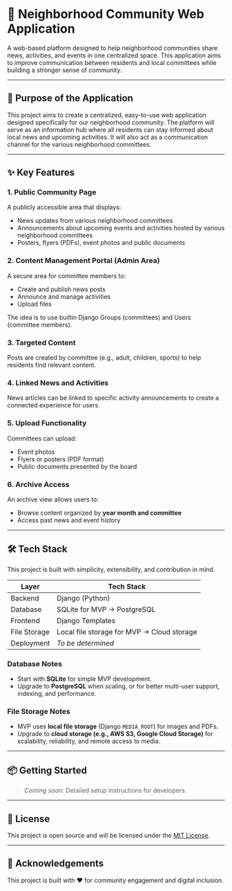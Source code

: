 # 🏡 Neighborhood Community Web Application

A web-based platform designed to help neighborhood communities share news, activities, and events in one centralized space. This application aims to improve communication between residents and local committees while building a stronger sense of community.

---

## 📌 Purpose of the Application

This project aims to create a centralized, easy-to-use web application designed specifically for our neighborhood community. The platform will serve as an information hub where all residents can stay informed about local news and upcoming activities. It will also act as a communication channel for the various neighborhood committees.

---

## ✨ Key Features

### 1. Public Community Page
A publicly accessible area that displays:
- News updates from various neighborhood committees
- Announcements about upcoming events and activities hosted by various neighborhood committees
- Posters, flyers (PDFs), event photos and public documents

### 2. Content Management Portal (Admin Area)
A secure area for committee members to:
- Create and publish news posts
- Announce and manage activities
- Upload files

The idea is to use builtin Django Groups (committees) and Users (committee members).

### 3. Targeted Content
Posts are created by committee (e.g., adult, children, sports) to help residents find relevant content.

### 4. Linked News and Activities
News articles can be linked to specific activity announcements to create a connected experience for users.

### 5. Upload Functionality
Committees can upload:
- Event photos
- Flyers or posters (PDF format)
- Public documents presented by the board

### 6. Archive Access
An archive view allows users to:
- Browse content organized by **year month and committee**
- Access past news and event history

---

## 🛠️ Tech Stack

This project is built with simplicity, extensibility, and contribution in mind.

| Layer        | Tech Stack                                 |
|--------------|--------------------------------------------|
| Backend      | Django (Python)                            |
| Database     | SQLite for MVP → PostgreSQL                |
| Frontend     | Django Templates                           |
| File Storage | Local file storage for MVP → Cloud storage |
| Deployment   | _To be determined_                         |

### Database Notes
- Start with **SQLite** for simple MVP development.
- Upgrade to **PostgreSQL** when scaling, or for better multi-user support, indexing, and performance.

### File Storage Notes
- MVP uses **local file storage** (Django `MEDIA_ROOT`) for images and PDFs.
- Upgrade to **cloud storage (e.g., AWS S3, Google Cloud Storage)** for scalability, reliability, and remote access to media.

---

## 📦 Getting Started

> *Coming soon:* Detailed setup instructions for developers.

---

## 📄 License

This project is open source and will be licensed under the [MIT License](https://opensource.org/licenses/MIT).

---

## 🤝 Acknowledgements

This project is built with ❤️ for community engagement and digital inclusion.